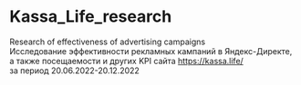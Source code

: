 # Kassa_Life_research
Research of effectiveness of advertising campaigns  
Исследование эффективности рекламных кампаний в Яндекс-Директе, а также посещаемости и других KPI сайта https://kassa.life/  
за период 20.06.2022-20.12.2022
